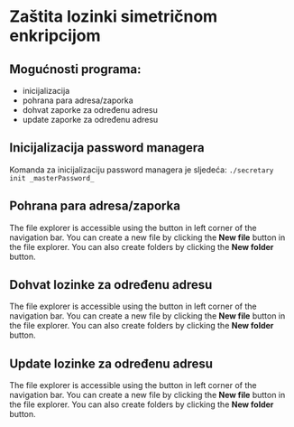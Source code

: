 # Zaštita lozinki simetričnom enkripcijom

## Mogućnosti programa:
- inicijalizacija
- pohrana para adresa/zaporka
- dohvat zaporke za određenu adresu
- update zaporke za određenu adresu

## Inicijalizacija password managera

Komanda za inicijalizaciju password managera je sljedeća: ```./secretary init _masterPassword_```

## Pohrana para adresa/zaporka

The file explorer is accessible using the button in left corner of the navigation bar. You can create a new file by clicking the **New file** button in the file explorer. You can also create folders by clicking the **New folder** button.

## Dohvat lozinke za određenu adresu

The file explorer is accessible using the button in left corner of the navigation bar. You can create a new file by clicking the **New file** button in the file explorer. You can also create folders by clicking the **New folder** button.

## Update lozinke za određenu adresu

The file explorer is accessible using the button in left corner of the navigation bar. You can create a new file by clicking the **New file** button in the file explorer. You can also create folders by clicking the **New folder** button.
